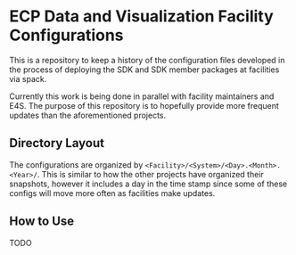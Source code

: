 # ECP Data and Visualization Facility Configurations

This is a repository to keep a history of the configuration files developed in the process of deploying the SDK and SDK member packages at facilities via spack.

Currently this work is being done in parallel with facility maintainers and E4S. The purpose of this repository is to hopefully provide more frequent updates than the aforementioned projects.

## Directory Layout

The configurations are organized by `<Facility>/<System>/<Day>.<Month>.<Year>/`. This is similar to how the other projects have organized their snapshots, however it includes a day in the time stamp since some of these configs will move more often as facilities make updates.

## How to Use

TODO

